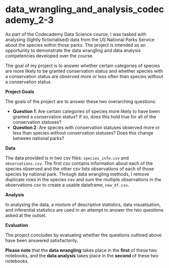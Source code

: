 # data_wrangling_and_analysis_codecademy_2-3
As part of the Codecademy Data Science course, I was tasked with analysing (lightly fictionalised) data from the US National Parks Service about the species within those parks. The project is intended as an opportunity to demonstrate the data wrangling and data analysis competencies developed over the course. 

The goal of my project is to answer whether certain categories of species are more likely to be granted conservation status and whether species with a conservation status are observed more or less often than species without a conservation status.

**Project Goals**

The goals of the project are to answer these two overarching questions:
- **Question 1**: Are certain categories of species more likely to have been granted a conservation status? If so, does this hold true for all of the conservation statuses?
- **Question 2**: Are species with conservation statuses observed more or less than species without conservation statuses? Does this change between national parks?

**Data**

The data provided is in two csv files: `species_info.csv` and `observations.csv`. The first csv contains information about each of the species observed and the other csv lists observations of each of those species by national park. Through data wrangling methods, I remove duplicate rows in the species csv and sum the multiple observations in the observations csv to create a usable dataframe, `new_df.csv`.

**Analysis**

In analysing the data, a mixture of descriptive statistics, data visualisation, and inferential statistics are used in an attempt to answer the two questions asked at the outset.

**Evaluation**

The project concludes by evaluating whether the questions outlined above have been answered satisfactorily.

**Please note** that the **data wrangling** takes place in the **first** of these two notebooks, and the **data analysis** takes place in the **second** of these two notebooks. 
